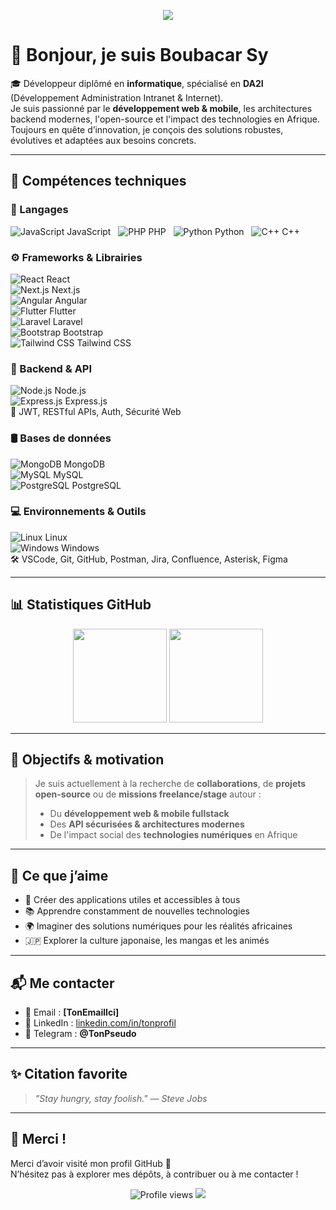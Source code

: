 <p align="center">
  <img src="https://readme-typing-svg.herokuapp.com?color=%2300F78C&lines=Bienvenue+sur+mon+profil+GitHub+!;Développeur+Web+%26+Mobile;Passionné+par+l'open-source+et+les+technologies+modernes" />
</p>

# 👋 Bonjour, je suis **Boubacar Sy**

🎓 Développeur diplômé en **informatique**, spécialisé en **DA2I** (Développement Administration Intranet & Internet).  
Je suis passionné par le **développement web & mobile**, les architectures backend modernes, l'open-source et l'impact des technologies en Afrique.  
Toujours en quête d’innovation, je conçois des solutions robustes, évolutives et adaptées aux besoins concrets.

---

## 🚀 Compétences techniques

### 🧠 Langages
![JavaScript](https://img.icons8.com/color/24/000000/javascript.png) JavaScript &nbsp;
![PHP](https://img.icons8.com/officel/24/000000/php-logo.png) PHP &nbsp;
![Python](https://img.icons8.com/color/24/000000/python.png) Python &nbsp;
![C++](https://img.icons8.com/color/24/000000/c-plus-plus-logo.png) C++

### ⚙️ Frameworks & Librairies
![React](https://img.icons8.com/color/24/000000/react-native.png) React  
![Next.js](https://img.icons8.com/color/24/000000/nextjs.png) Next.js  
![Angular](https://img.icons8.com/color/24/000000/angularjs.png) Angular  
![Flutter](https://img.icons8.com/color/24/000000/flutter.png) Flutter  
![Laravel](https://img.icons8.com/fluency/24/000000/laravel.png) Laravel  
![Bootstrap](https://img.icons8.com/color/24/000000/bootstrap.png) Bootstrap  
![Tailwind CSS](https://img.icons8.com/color/24/000000/tailwindcss.png) Tailwind CSS  

### 🔧 Backend & API
![Node.js](https://img.icons8.com/color/24/000000/nodejs.png) Node.js  
![Express.js](https://img.icons8.com/ios/24/000000/express-js.png) Express.js  
🔐 JWT, RESTful APIs, Auth, Sécurité Web

### 🛢️ Bases de données
![MongoDB](https://img.icons8.com/color/24/000000/mongodb.png) MongoDB  
![MySQL](https://img.icons8.com/color/24/000000/mysql-logo.png) MySQL  
![PostgreSQL](https://img.icons8.com/color/24/000000/postgresql.png) PostgreSQL  

### 💻 Environnements & Outils
![Linux](https://img.icons8.com/color/24/000000/linux.png) Linux  
![Windows](https://img.icons8.com/color/24/000000/windows-10.png) Windows  
🛠️ VSCode, Git, GitHub, Postman, Jira, Confluence, Asterisk, Figma

---

## 📊 Statistiques GitHub

<p align="center">
  <img src="https://github-readme-stats.vercel.app/api?username=BoubacarSy&show_icons=true&theme=radical&hide_title=true" height="150">
  <img src="https://github-readme-stats.vercel.app/api/top-langs/?username=BoubacarSy&layout=compact&theme=radical" height="150">
</p>

---

## 🌱 Objectifs & motivation

> Je suis actuellement à la recherche de **collaborations**, de **projets open-source** ou de **missions freelance/stage** autour :
> - Du **développement web & mobile fullstack**
> - Des **API sécurisées & architectures modernes**
> - De l'impact social des **technologies numériques** en Afrique

---

## 🎯 Ce que j’aime

- 📱 Créer des applications utiles et accessibles à tous
- 📚 Apprendre constamment de nouvelles technologies
- 🌍 Imaginer des solutions numériques pour les réalités africaines
- 🇯🇵 Explorer la culture japonaise, les mangas et les animés

---

## 📬 Me contacter

- 📧 Email : **[TonEmailIci]**
- 💼 LinkedIn : [linkedin.com/in/tonprofil](https://linkedin.com/in/tonprofil)
- 📱 Telegram : **@TonPseudo**

---

## ✨ Citation favorite

> _"Stay hungry, stay foolish." — Steve Jobs_

---

## 🙌 Merci !

Merci d’avoir visité mon profil GitHub 🙏  
N’hésitez pas à explorer mes dépôts, à contribuer ou à me contacter !

<p align="center">
  <img src="https://komarev.com/ghpvc/?username=BoubacarSy&style=flat-square&color=blue" alt="Profile views" />
  <img src="https://img.shields.io/github/followers/BoubacarSy?label=Suivez-moi&style=social" />
</p>